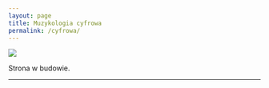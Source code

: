 ```yaml
---
layout: page
title: Muzykologia cyfrowa
permalink: /cyfrowa/
---
```


<img src="https://nifc.github.io/images/404.jpg?raw=true">

Strona w budowie.

---
